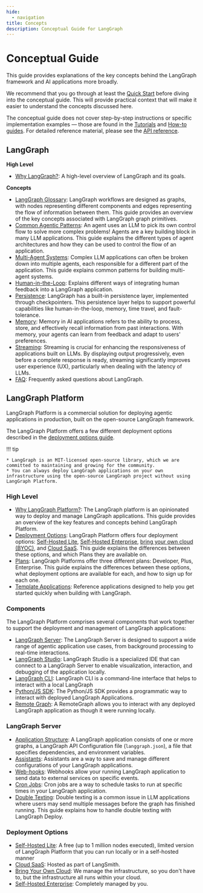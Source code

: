 ```yaml
---
hide:
  - navigation
title: Concepts
description: Conceptual Guide for LangGraph
---
```


# Conceptual Guide

This guide provides explanations of the key concepts behind the LangGraph framework and AI applications more broadly.

We recommend that you go through at least the [Quick Start](../tutorials/introduction.ipynb) before diving into the conceptual guide. This will provide practical context that will make it easier to understand the concepts discussed here.

The conceptual guide does not cover step-by-step instructions or specific implementation examples — those are found in the [Tutorials](../tutorials/index.md) and [How-to guides](../how-tos/index.md). For detailed reference material, please see the [API reference](../reference/index.md).

## LangGraph

**High Level**

- [Why LangGraph?](high_level.md): A high-level overview of LangGraph and its goals.

**Concepts**

- [LangGraph Glossary](low_level.md): LangGraph workflows are designed as graphs, with nodes representing different components and edges representing the flow of information between them. This guide provides an overview of the key concepts associated with LangGraph graph primitives.
- [Common Agentic Patterns](agentic_concepts.md): An agent uses an LLM to pick its own control flow to solve more complex problems! Agents are a key building block in many LLM applications. This guide explains the different types of agent architectures and how they can be used to control the flow of an application.
- [Multi-Agent Systems](multi_agent.md): Complex LLM applications can often be broken down into multiple agents, each responsible for a different part of the application. This guide explains common patterns for building multi-agent systems.
- [Human-in-the-Loop](human_in_the_loop.md): Explains different ways of integrating human feedback into a LangGraph application.
- [Persistence](persistence.md): LangGraph has a built-in persistence layer, implemented through checkpointers. This persistence layer helps to support powerful capabilities like human-in-the-loop, memory, time travel, and fault-tolerance.
- [Memory](memory.md): Memory in AI applications refers to the ability to process, store, and effectively recall information from past interactions. With memory, your agents can learn from feedback and adapt to users' preferences.  
- [Streaming](streaming.md): Streaming is crucial for enhancing the responsiveness of applications built on LLMs. By displaying output progressively, even before a complete response is ready, streaming significantly improves user experience (UX), particularly when dealing with the latency of LLMs. 
- [FAQ](faq.md): Frequently asked questions about LangGraph.

## LangGraph Platform 

LangGraph Platform is a commercial solution for deploying agentic applications in production, built on the open-source LangGraph framework.

The LangGraph Platform offers a few different deployment options described in the [deployment options guide](./deployment_options.md).


!!! tip

    * LangGraph is an MIT-licensed open-source library, which we are committed to maintaining and growing for the community.
    * You can always deploy LangGraph applications on your own infrastructure using the open-source LangGraph project without using LangGraph Platform.

### High Level

- [Why LangGraph Platform?](./langgraph_platform.md): The LangGraph platform is an opinionated way to deploy and manage LangGraph applications. This guide provides an overview of the key features and concepts behind LangGraph Platform.
- [Deployment Options](./deployment_options.md): LangGraph Platform offers four deployment options: [Self-Hosted Lite](./self_hosted.md#self-hosted-lite), [Self-Hosted Enterprise](./self_hosted.md#self-hosted-enterprise), [bring your own cloud (BYOC)](./bring_your_own_cloud.md), and [Cloud SaaS](./langgraph_cloud.md). This guide explains the differences between these options, and which Plans they are available on.
- [Plans](./plans.md): LangGraph Platforms offer three different plans: Developer, Plus, Enterprise. This guide explains the differences between these options, what deployment options are available for each, and how to sign up for each one.
- [Template Applications](./template_applications.md): Reference applications designed to help you get started quickly when building with LangGraph.

### Components

The LangGraph Platform comprises several components that work together to support the deployment and management of LangGraph applications:

- [LangGraph Server](./langgraph_server.md): The LangGraph Server is designed to support a wide range of agentic application use cases, from background processing to real-time interactions. 
- [LangGraph Studio](./langgraph_studio.md): LangGraph Studio is a specialized IDE that can connect to a LangGraph Server to enable visualization, interaction, and debugging of the application locally.
- [LangGraph CLI](./langgraph_cli.md): LangGraph CLI is a command-line interface that helps to interact with a local LangGraph
- [Python/JS SDK](./sdk.md): The Python/JS SDK provides a programmatic way to interact with deployed LangGraph Applications.
- [Remote Graph](../how-tos/use-remote-graph.md): A RemoteGraph allows you to interact with any deployed LangGraph application as though it were running locally.

### LangGraph Server

- [Application Structure](./application_structure.md): A LangGraph application consists of one or more graphs, a LangGraph API Configuration file (`langgraph.json`), a file that specifies dependencies, and environment variables.
- [Assistants](./assistants.md): Assistants are a way to save and manage different configurations of your LangGraph applications.
- [Web-hooks](./langgraph_server.md#webhooks): Webhooks allow your running LangGraph application to send data to external services on specific events.
- [Cron Jobs](./langgraph_server.md#cron-jobs): Cron jobs are a way to schedule tasks to run at specific times in your LangGraph application.
- [Double Texting](./double_texting.md): Double texting is a common issue in LLM applications where users may send multiple messages before the graph has finished running. This guide explains how to handle double texting with LangGraph Deploy.

### Deployment Options


- [Self-Hosted Lite](./self_hosted.md): A free (up to 1 million nodes executed), limited version of LangGraph Platform that you can run locally or in a self-hosted manner
- [Cloud SaaS](./langgraph_cloud.md): Hosted as part of LangSmith.
- [Bring Your Own Cloud](./bring_your_own_cloud.md): We manage the infrastructure, so you don't have to, but the infrastructure all runs within your cloud.
- [Self-Hosted Enterprise](./self_hosted.md): Completely managed by you.